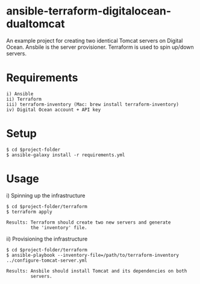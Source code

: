 # ansible-terraform-digitalocean-dualtomcat
An example project for creating two identical Tomcat servers on Digital Ocean. Ansbile is the server provisioner. Terraform is used to spin up/down servers.

# Requirements

    i) Ansible
    ii) Terraform
    iii) terraform-inventory (Mac: brew install terraform-inventory)
    iv) Digital Ocean account + API key

# Setup

    $ cd $project-folder
    $ ansible-galaxy install -r requirements.yml

# Usage

i) Spinning up the infrastructure

    $ cd $project-folder/terraform
    $ terraform apply

    Results: Terraform should create two new servers and generate
             the 'inventory' file. 

ii) Provisioning the infrastructure

    $ cd $project-folder/terraform
    $ ansible-playbook --inventory-file=/path/to/terraform-inventory ../configure-tomcat-server.yml

    Results: Ansbile should install Tomcat and its dependencies on both
             servers.


